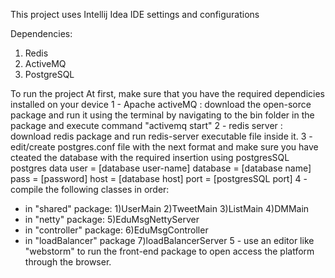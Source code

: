 This project uses Intellij Idea IDE settings and configurations

Dependencies:
1) Redis
2) ActiveMQ
3) PostgreSQL

To run the project
At first, make sure that you have the required dependicies installed on your device 
1 - Apache activeMQ :
download the open-sorce package and run it using the terminal by navigating to the bin folder in the package and execute command "activemq start"
2 - redis server : download redis package and run redis-server executable file inside it.
3 - edit/create postgres.conf file with the next format and make sure you have cteated the database with the required insertion using postgresSQL
postgres data
user = [database user-name]
database = [database name]
pass = [password]
host = [database host]
port = [postgresSQL port]
4 - compile the following classes in order:
 - in "shared" package:
1)UserMain
2)TweetMain
3)ListMain
4)DMMain
 - in "netty" package: 
5)EduMsgNettyServer
 - in "controller" package:
 6)EduMsgController
  - in "loadBalancer" package
 7)loadBalancerServer
5 - use an editor like "webstorm" to run the front-end package to open access the platform through the browser.